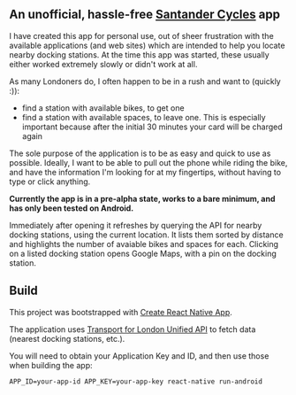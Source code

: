 ## An unofficial, hassle-free [Santander Cycles](https://tfl.gov.uk/modes/cycling/santander-cycles) app

I have created this app for personal use, out of sheer frustration with the available applications (and web sites) which are intended to help you locate nearby docking stations. At the time this app was started, these usually either worked extremely slowly or didn't work at all.

As many Londoners do, I often happen to be in a rush and want to (quickly :)):
 * find a station with available bikes, to get one
 * find a station with available spaces, to leave one. This is especially important because after the initial 30 minutes your card will be charged again
 
The sole purpose of the application is to be as easy and quick to use as possible. Ideally, I want to be able to pull out the phone while riding the bike, and have the information I'm looking for at my fingertips, without having to type or click anything.

**Currently the app is in a pre-alpha state, works to a bare minimum, and has only been tested on Android.**

Immediately after opening it refreshes by querying the API for nearby docking stations, using the current location. It lists them sorted by distance and highlights the number of avaiable bikes and spaces for each. Clicking on a listed docking station opens Google Maps, with a pin on the docking station.

## Build

This project was bootstrapped with [Create React Native App](https://github.com/react-community/create-react-native-app).

The application uses [Transport for London Unified API](https://api.tfl.gov.uk/) to fetch data (nearest docking stations, etc.). 

You will need to obtain your Application Key and ID, and then use those when building the app:

```
APP_ID=your-app-id APP_KEY=your-app-key react-native run-android
```
